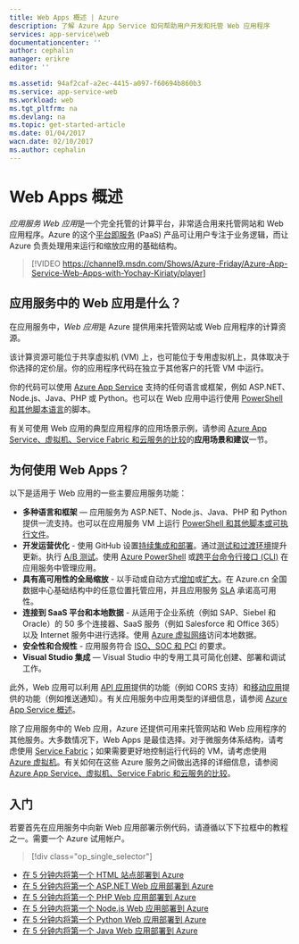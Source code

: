 ```yaml
---
title: Web Apps 概述 | Azure
description: 了解 Azure App Service 如何帮助用户开发和托管 Web 应用程序
services: app-service\web
documentationcenter: ''
author: cephalin
manager: erikre
editor: ''

ms.assetid: 94af2caf-a2ec-4415-a097-f60694b860b3
ms.service: app-service-web
ms.workload: web
ms.tgt_pltfrm: na
ms.devlang: na
ms.topic: get-started-article
ms.date: 01/04/2017
wacn.date: 02/10/2017
ms.author: cephalin
---
```


# Web Apps 概述
*应用服务 Web 应用*是一个完全托管的计算平台，非常适合用来托管网站和 Web 应用程序。Azure 的这个[平台即服务](https://zh.wikipedia.org/wiki/平台即服务) (PaaS) 产品可让用户专注于业务逻辑，而让 Azure 负责处理用来运行和缩放应用的基础结构。

>[!VIDEO https://channel9.msdn.com/Shows/Azure-Friday/Azure-App-Service-Web-Apps-with-Yochay-Kiriaty/player]
>
>

## 应用服务中的 Web 应用是什么？
在应用服务中，*Web 应用*是 Azure 提供用来托管网站或 Web 应用程序的计算资源。

该计算资源可能位于共享虚拟机 (VM) 上，也可能位于专用虚拟机上，具体取决于你选择的定价层。你的应用程序代码在独立于其他客户的托管 VM 中运行。

你的代码可以使用 [Azure App Service](../app-service/app-service-value-prop-what-is.md) 支持的任何语言或框架，例如 ASP.NET、Node.js、Java、PHP 或 Python。也可以在 Web 应用中运行使用 [PowerShell 和其他脚本语言](./web-sites-create-web-jobs.md#acceptablefiles)的脚本。

有关可使用 Web 应用的典型应用程序的应用场景示例，请参阅 [Azure App Service、虚拟机、Service Fabric 和云服务的比较](./choose-web-site-cloud-service-vm.md#scenarios)的**应用场景和建议**一节。

## 为何使用 Web Apps？
以下是适用于 Web 应用的一些主要应用服务功能：

* **多种语言和框架** — 应用服务为 ASP.NET、Node.js、Java、PHP 和 Python 提供一流支持。也可以在应用服务 VM 上运行 [PowerShell 和其他脚本或可执行文件](./web-sites-create-web-jobs.md)。
* **开发运营优化** - 使用 GitHub 设置[持续集成和部署](./app-service-continuous-deployment.md)。通过[测试和过渡环境](./web-sites-staged-publishing.md)提升更新。执行 [A/B 测试](./app-service-web-test-in-production-get-start.md)。使用 [Azure PowerShell](https://docs.microsoft.com/powershell/azureps-cmdlets-docs) 或[跨平台命令行接口 (CLI)](../xplat-cli-install.md) 在应用服务中管理应用。
* **具有高可用性的全局缩放** - 以手动或自动方式[增加](./web-sites-scale.md)或[扩大](../monitoring-and-diagnostics/insights-how-to-scale.md)。在 Azure.cn 全国数据中心基础结构中的任意位置托管应用，并且应用服务 [SLA](https://www.azure.cn/support/sla/app-service/) 承诺高可用性。
* **连接到 SaaS 平台和本地数据** - 从适用于企业系统（例如 SAP、Siebel 和 Oracle）的 50 多个连接器、SaaS 服务（例如 Salesforce 和 Office 365）以及 Internet 服务中进行选择。使用 [Azure 虚拟网络](./app-service-vnet-integration-powershell.md)访问本地数据。
* **安全性和合规性** - 应用服务符合 [ISO、SOC 和 PCI](https://www.trustcenter.cn/) 的要求。
* **Visual Studio 集成** — Visual Studio 中的专用工具可简化创建、部署和调试工作。

此外，Web 应用可以利用 [API 应用](../app-service-api/app-service-api-apps-why-best-platform.md)提供的功能（例如 CORS 支持）和[移动应用](../app-service-mobile/app-service-mobile-value-prop.md)提供的功能（例如推送通知）。有关应用服务中应用类型的详细信息，请参阅 [Azure App Service 概述](../app-service/app-service-value-prop-what-is.md)。

除了应用服务中的 Web 应用，Azure 还提供可用来托管网站和 Web 应用程序的其他服务。大多数情况下，Web Apps 是最佳选择。对于微服务体系结构，请考虑使用 [Service Fabric](../service-fabric/index.md)；如果需要更好地控制运行代码的 VM，请考虑使用 [Azure 虚拟机](../virtual-machines/index.md)。有关如何在这些 Azure 服务之间做出选择的详细信息，请参阅 [Azure App Service、虚拟机、Service Fabric 和云服务的比较](./choose-web-site-cloud-service-vm.md)。

## 入门
若要首先在应用服务中向新 Web 应用部署示例代码，请遵循以下下拉框中的教程之一。需要一个 Azure 试用帐户。

> [!div class="op_single_selector"]
- [在 5 分钟内将第一个 HTML 站点部署到 Azure](./app-service-web-get-started-html-cli-nodejs.md)
- [在 5 分钟内将第一个 ASP.NET Web 应用部署到 Azure](./app-service-web-get-started-dotnet-cli-nodejs.md)
- [在 5 分钟内将第一个 PHP Web 应用部署到 Azure](./app-service-web-get-started-php-cli-nodejs.md)
- [在 5 分钟内将第一个 Node.js Web 应用部署到 Azure](./app-service-web-get-started-nodejs-cli-nodejs.md)
- [在 5 分钟内将第一个 Python Web 应用部署到 Azure](./app-service-web-get-started-python-cli-nodejs.md)
- [在 5 分钟内将第一个 Java Web 应用部署到 Azure](./app-service-web-get-started-java.md)

<!---HONumber=Mooncake_0206_2017-->
<!--Update_Description: add selector for the get-started tutorial-->